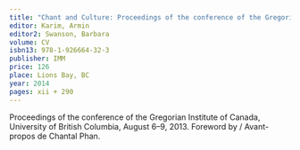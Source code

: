 ```yaml
---
title: "Chant and Culture: Proceedings of the conference of the Gregorian Institute of Canada / Plain-chant et Culture: Actes du colloque de l’Institut grégorien du Canada"
editor: Karim, Armin
editor2: Swanson, Barbara
volume: CV
isbn13: 978-1-926664-32-3
publisher: IMM
price: 126
place: Lions Bay, BC
year: 2014
pages: xii + 290
---
```

Proceedings of the conference of the Gregorian Institute of Canada, University of British Columbia, August 6–9, 2013. Foreword by / Avant-propos de Chantal Phan.

